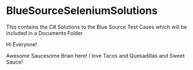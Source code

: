 # BlueSourceSeleniumSolutions
This contains the C# Solutions to the Blue Source Test Cases which will be included in a Documents Folder

Hi Everyone!

Awesome Saucesome Brian here!
I love Tacos and Quesadillas and Sweet Sauce!

